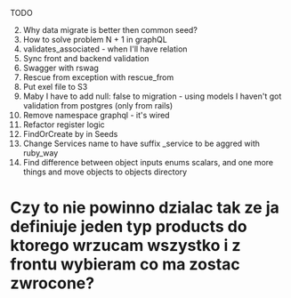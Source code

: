 TODO

2) Why data migrate is better then common seed?
3) How to solve problem N + 1 in graphQL
4) validates_associated - when I'll have relation
5) Sync front and backend validation
6) Swagger with rswag
7) Rescue from exception with rescue_from
8) Put exel file to S3
9) Maby I have to add null: false to migration - using models I haven't got validation from postgres (only from rails)
10) Remove namespace graphql - it's wired
11) Refactor register logic
12) FindOrCreate by in Seeds
13) Change Services name to have suffix _service to be aggred with ruby_way
14) Find difference between object inputs enums scalars, and one more things and move objects to objects directory
# Czy to nie powinno dzialac tak ze ja definiuje jeden typ products do ktorego wrzucam wszystko i z frontu wybieram co ma zostac zwrocone?
